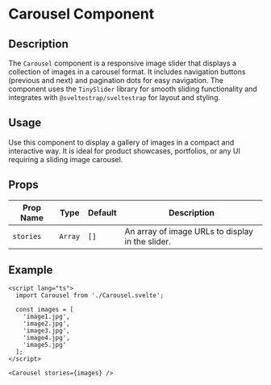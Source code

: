 # Carousel Component

## Description
The `Carousel` component is a responsive image slider that displays a collection of images in a carousel format. It includes navigation buttons (previous and next) and pagination dots for easy navigation. The component uses the `TinySlider` library for smooth sliding functionality and integrates with `@sveltestrap/sveltestrap` for layout and styling.

## Usage
Use this component to display a gallery of images in a compact and interactive way. It is ideal for product showcases, portfolios, or any UI requiring a sliding image carousel.

## Props

| Prop Name   | Type     | Default  | Description                        |
|-------------|----------|----------|------------------------------------|
| `stories`   | `Array`  | `[]`     | An array of image URLs to display in the slider. |

## Example

```svelte
<script lang="ts">
  import Carousel from './Carousel.svelte';

  const images = [
    'image1.jpg',
    'image2.jpg',
    'image3.jpg',
    'image4.jpg',
    'image5.jpg'
  ];
</script>

<Carousel stories={images} />